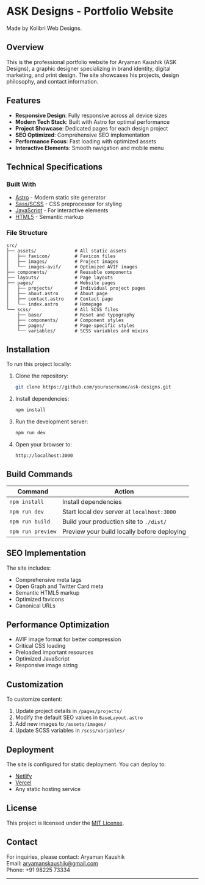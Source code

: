 # ASK Designs - Portfolio Website 
Made by Kolibri Web Designs.

## Overview

This is the professional portfolio website for Aryaman Kaushik (ASK Designs), a graphic designer specializing in brand identity, digital marketing, and print design. The site showcases his projects, design philosophy, and contact information.

## Features

- **Responsive Design**: Fully responsive across all device sizes
- **Modern Tech Stack**: Built with Astro for optimal performance
- **Project Showcase**: Dedicated pages for each design project
- **SEO Optimized**: Comprehensive SEO implementation
- **Performance Focus**: Fast loading with optimized assets
- **Interactive Elements**: Smooth navigation and mobile menu

## Technical Specifications

### Built With

- [Astro](https://astro.build/) - Modern static site generator
- [Sass/SCSS](https://sass-lang.com/) - CSS preprocessor for styling
- [JavaScript](https://developer.mozilla.org/en-US/docs/Web/JavaScript) - For interactive elements
- [HTML5](https://developer.mozilla.org/en-US/docs/Web/Guide/HTML/HTML5) - Semantic markup

### File Structure

```
src/
├── assets/              # All static assets
│   ├── favicon/         # Favicon files
│   ├── images/          # Project images
│   └── images-avif/     # Optimized AVIF images
├── components/          # Reusable components
├── layouts/             # Page layouts
├── pages/               # Website pages
│   ├── projects/        # Individual project pages
│   ├── about.astro      # About page
│   ├── contact.astro    # Contact page
│   └── index.astro      # Homepage
└── scss/                # All SCSS files
    ├── base/            # Reset and typography
    ├── components/      # Component styles
    ├── pages/           # Page-specific styles
    └── variables/       # SCSS variables and mixins
```

## Installation

To run this project locally:

1. Clone the repository:
   ```bash
   git clone https://github.com/yourusername/ask-designs.git
   ```

2. Install dependencies:
   ```bash
   npm install
   ```

3. Run the development server:
   ```bash
   npm run dev
   ```

4. Open your browser to:
   ```
   http://localhost:3000
   ```

## Build Commands

| Command           | Action                                      |
|-------------------|---------------------------------------------|
| `npm install`     | Install dependencies                        |
| `npm run dev`     | Start local dev server at `localhost:3000`  |
| `npm run build`   | Build your production site to `./dist/`     |
| `npm run preview` | Preview your build locally before deploying |

## SEO Implementation

The site includes:

- Comprehensive meta tags
- Open Graph and Twitter Card meta
- Semantic HTML5 markup
- Optimized favicons
- Canonical URLs

## Performance Optimization

- AVIF image format for better compression
- Critical CSS loading
- Preloaded important resources
- Optimized JavaScript
- Responsive image sizing

## Customization

To customize content:

1. Update project details in `/pages/projects/`
2. Modify the default SEO values in `BaseLayout.astro`
3. Add new images to `/assets/images/`
4. Update SCSS variables in `/scss/variables/`

## Deployment

The site is configured for static deployment. You can deploy to:

- [Netlify](https://www.netlify.com/)
- [Vercel](https://vercel.com/)
- Any static hosting service

## License

This project is licensed under the [MIT License](LICENSE.md).

## Contact

For inquiries, please contact:
Aryaman Kaushik  
Email: [aryamanskaushik@gmail.com](mailto:aryamanskaushik@gmail.com)  
Phone: +91 98225 73334

---
